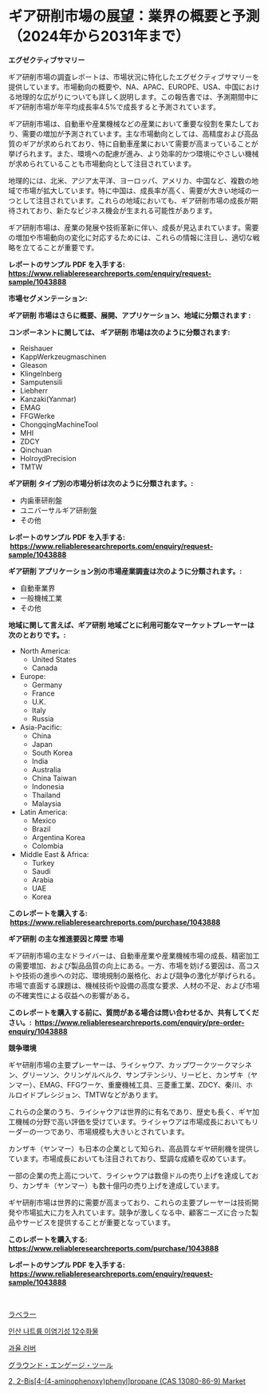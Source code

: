 <p><h1>ギア研削市場の展望：業界の概要と予測（2024年から2031年まで）</h1></p><p><strong>エグゼクティブサマリー</strong></p>
<p><p>ギア研削市場の調査レポートは、市場状況に特化したエグゼクティブサマリーを提供しています。市場動向の概要や、NA、APAC、EUROPE、USA、中国における地理的な広がりについても詳しく説明します。この報告書では、予測期間中にギア研削市場が年平均成長率4.5%で成長すると予測されています。</p><p>ギア研削市場は、自動車や産業機械などの産業において重要な役割を果たしており、需要の増加が予測されています。主な市場動向としては、高精度および高品質のギアが求められており、特に自動車産業において需要が高まっていることが挙げられます。また、環境への配慮が進み、より効率的かつ環境にやさしい機械が求められていることも市場動向として注目されています。</p><p>地理的には、北米、アジア太平洋、ヨーロッパ、アメリカ、中国など、複数の地域で市場が拡大しています。特に中国は、成長率が高く、需要が大きい地域の一つとして注目されています。これらの地域においても、ギア研削市場の成長が期待されており、新たなビジネス機会が生まれる可能性があります。</p><p>ギア研削市場は、産業の発展や技術革新に伴い、成長が見込まれています。需要の増加や市場動向の変化に対応するためには、これらの情報に注目し、適切な戦略を立てることが重要です。</p></p>
<p><strong>レポートのサンプル PDF を入手する: <a href="https://www.reliableresearchreports.com/enquiry/request-sample/1043888">https://www.reliableresearchreports.com/enquiry/request-sample/1043888</a></strong></p>
<p><strong>市場セグメンテーション:</strong></p>
<p><strong> ギア研削 市場はさらに概要、展開、アプリケーション、地域に分類されます :</strong></p>
<p><strong>コンポーネントに関しては、 ギア研削 市場は次のように分類されます: &nbsp;</strong></p>
<p><ul><li>Reishauer</li><li>KappWerkzeugmaschinen</li><li>Gleason</li><li>Klingelnberg</li><li>Samputensili</li><li>Liebherr</li><li>Kanzaki(Yanmar)</li><li>EMAG</li><li>FFGWerke</li><li>ChongqingMachineTool</li><li>MHI</li><li>ZDCY</li><li>Qinchuan</li><li>HolroydPrecision</li><li>TMTW</li></ul></p>
<p><strong> ギア研削 タイプ別の市場分析は次のように分類されます。:</strong></p>
<p><ul><li>内歯車研削盤</li><li>ユニバーサルギア研削盤</li><li>その他</li></ul></p>
<p><strong>レポートのサンプル PDF を入手する: &nbsp;<a href="https://www.reliableresearchreports.com/enquiry/request-sample/1043888">https://www.reliableresearchreports.com/enquiry/request-sample/1043888</a></strong></p>
<p><strong> ギア研削 アプリケーション別の市場産業調査は次のように分類されます。:</strong></p>
<p><ul><li>自動車業界</li><li>一般機械工業</li><li>その他</li></ul></p>
<p><strong>地域に関して言えば、ギア研削 地域ごとに利用可能なマーケットプレーヤーは次のとおりです。:</strong></p>
<p><ul>
    <li>
        North America:
        <ul>
            <li>United States</li>
            <li>Canada</li>
        </ul>
    </li>
    <li>
        Europe:
        <ul>
            <li>Germany</li>
            <li>France</li>
            <li>U.K.</li>
            <li>Italy</li>
            <li>Russia</li>
        </ul>
    </li>
    <li>
        Asia-Pacific:
        <ul>
            <li>China</li>
            <li>Japan</li>
            <li>South Korea</li>
            <li>India</li>
            <li>Australia</li>
            <li>China Taiwan</li>
            <li>Indonesia</li>
            <li>Thailand</li>
            <li>Malaysia</li>
        </ul>
    </li>
    <li>
        Latin America:
        <ul>
            <li>Mexico</li>
            <li>Brazil</li>
            <li>Argentina Korea</li>
            <li>Colombia</li>
        </ul>
    </li>
    <li>
        Middle East & Africa:
        <ul>
            <li>Turkey</li>
            <li>Saudi</li>
            <li>Arabia</li>
            <li>UAE</li>
            <li>Korea</li>
        </ul>
    </li>
    </ul></p>
<p><strong>このレポートを購入する: &nbsp;<a href="https://www.reliableresearchreports.com/purchase/1043888">https://www.reliableresearchreports.com/purchase/1043888</a></strong></p>
<p><strong>ギア研削 の主な推進要因と障壁 市場</strong></p>
<p><p>ギア研削市場の主なドライバーは、自動車産業や産業機械市場の成長、精密加工の需要増加、および製品品質の向上にある。一方、市場を妨げる要因は、高コストや技術の進歩への対応、環境規制の厳格化、および競争の激化が挙げられる。市場で直面する課題は、機械技術や設備の高度な要求、人材の不足、および市場の不確実性による収益への影響がある。</p></p>
<p><strong>このレポートを購入する前に、質問がある場合は問い合わせるか、共有してください。:&nbsp; <a href="https://www.reliableresearchreports.com/enquiry/pre-order-enquiry/1043888">https://www.reliableresearchreports.com/enquiry/pre-order-enquiry/1043888</a></strong></p>
<p><strong>競争環境</strong></p>
<p><p>ギヤ研削市場の主要プレーヤーは、ライシャウア、カップワークツークマシネン、グリーソン、クリンゲルベルク、サンプテンシリ、リービヒ、カンザキ（ヤンマー）、EMAG、FFGワーケ、重慶機械工具、三菱重工業、ZDCY、秦川、ホルロイドプレシジョン、TMTWなどがあります。</p><p>これらの企業のうち、ライシャウアは世界的に有名であり、歴史も長く、ギヤ加工機械の分野で高い評価を受けています。ライシャウアは市場成長においてもリーダーの一つであり、市場規模も大きいとされています。</p><p>カンザキ（ヤンマー）も日本の企業として知られ、高品質なギヤ研削機を提供しています。市場成長においても注目されており、堅調な成績を収めています。</p><p>一部の企業の売上高について、ライシャウアは数億ドルの売り上げを達成しており、カンザキ（ヤンマー）も数十億円の売り上げを達成しています。</p><p>ギヤ研削市場は世界的に需要が高まっており、これらの主要プレーヤーは技術開発や市場拡大に力を入れています。競争が激しくなる中、顧客ニーズに合った製品やサービスを提供することが重要となっています。</p></p>
<p><strong>このレポートを購入する: &nbsp; <a href="https://www.reliableresearchreports.com/purchase/1043888">https://www.reliableresearchreports.com/purchase/1043888</a></strong></p>
<p><strong>レポートのサンプル PDF を入手する: &nbsp;<a href="https://www.reliableresearchreports.com/enquiry/request-sample/1043888">https://www.reliableresearchreports.com/enquiry/request-sample/1043888</a></strong><strong></strong></p>
<p>&nbsp;</p>
<p><p><a href="https://github.com/bevdtkn4419963/Market-Research-Report-List-1/blob/main/29745073895.md">ラベラー</a></p><p><a href="https://github.com/vsoq0zknh59/Market-Research-Report-List-1/blob/main/38748323498.md">인산 나트륨 이염기성 12수화물</a></p><p><a href="https://github.com/jntpkh496620/Market-Research-Report-List-1/blob/main/52645613497.md">과율 러버</a></p><p><a href="https://github.com/lababdou/Market-Research-Report-List-3/blob/main/33080653894.md">グラウンド・エンゲージ・ツール</a></p><p><a href="https://issuu.com/reportprime-2/docs/2-2-bis4-4-aminophenoxyphenylpropane-cas-13080-86-">2, 2-Bis[4-(4-aminophenoxy)phenyl]propane (CAS 13080-86-9) Market</a></p></p>